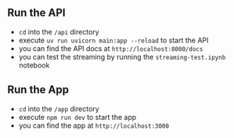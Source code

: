## Run the API

* `cd` into the `/api` directory
* execute `uv run uvicorn main:app --reload` to start the API
* you can find the API docs at `http://localhost:8000/docs`
* you can test the streaming by running the `streaming-test.ipynb` notebook

## Run the App

* `cd` into the `/app` directory
* execute `npm run dev` to start the app
* you can find the app at `http://localhost:3000`
